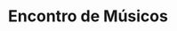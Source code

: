 ---
ID: 5085
title: Encontro de Músicos
image-xl: ""
image-l: ""
image-sq-l: ""
image-sq-m: ""
post_excerpt: ""
layout: event
permalink: '?post_type=event&p=5085'
published: false
event: null
categories: ""
tags: ""
author: ""
---